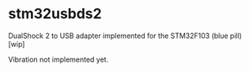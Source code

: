 # stm32usbds2
DualShock 2 to USB adapter implemented for the STM32F103 (blue pill)  [wip]

Vibration not implemented yet.
